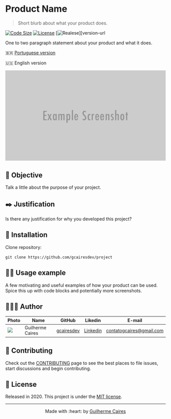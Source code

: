 # Product Name
> Short blurb about what your product does.

[![Code Size][code-size]][code-url]
[![License][MIT-license]][MIT-url]
[![Realese][version]][version-url

One to two paragraph statement about your product and what it does.

🇧🇷 [Portuguese version](../README.md)

🇺🇸 English version

<p align="center">
    <img src="./img/header.png"></img>
</p>

## :dart: Objective

Talk a little about the purpose of your project.

## :black_nib: Justification

Is there any justification for why you developed this project?

## :construction_worker: Installation

Clone repository:

```git
git clone https://github.com/gcairesdev/project
```

## 👨‍🏫 Usage example

A few motivating and useful examples of how your product can be used. Spice this up with code blocks and potentially more screenshots.

## 👨🏼‍💻 Author

Photo | Name | GitHub | Likedin | E-mail
---- | ---- | ------ | ------- | ------
<img src="https://avatars1.githubusercontent.com/u/54117888?s=460&u=aa7d6143c4e1fdab1ffa6e5fd5ebfe64572f2eae&v=4" width="100px"> | Guilherme Caires | [gcairesdev](https://github.com/gcairesdev) | [Linkedin](https://linkedin.com/in/guilherme-caires/) | contatogcaires@gmail.com

## 🤝 Contributing

Check out the [CONTRIBUTING](./CONTRIBUTING.md) page to see the best places to file issues, start discussions and begin contributing.

## :page_facing_up: License

Released in 2020.
This project is under the [MIT license](../LICENSE.md).

---

<p align="center">
    Made with :heart: by <a href="https://github.com/gcairesdev">Guilherme Caires</a>
</p>

<!-- Markdown link & img dfn's -->
[code-size]: https://img.shields.io/github/languages/code-size/gcairesdev/project-template
[code-url]: https://github.com/gcairesdev/project-template

[MIT-license]: https://img.shields.io/github/license/gcairesdev/project-template
[MIT-url]: https://github.com/gcairesdev/project-template/blob/master/LICENSE.md

[version]: https://img.shields.io/github/v/release/gcairesdev/project-template?include_prereleases
[version-url]: https://github.com/gcairesdev/project-template